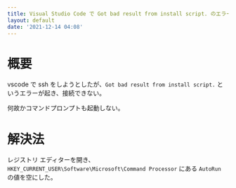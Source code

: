```yaml
---
title: Visual Studio Code で Got bad result from install script. のエラーの対処
layout: default
date: '2021-12-14 04:08'
---
```


# 概要
vscode で ssh をしようとしたが、`Got bad result from install script.` というエラーが起き、接続できない。

何故かコマンドプロンプトも起動しない。

# 解決法
レジストリ エディターを開き、`HKEY_CURRENT_USER\Software\Microsoft\Command Processor` にある `AutoRun` の値を空にした。


